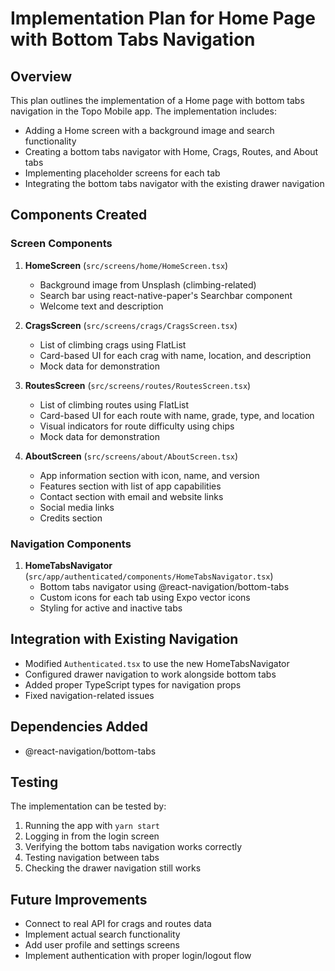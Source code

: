 # Implementation Plan for Home Page with Bottom Tabs Navigation

## Overview
This plan outlines the implementation of a Home page with bottom tabs navigation in the Topo Mobile app. The implementation includes:
- Adding a Home screen with a background image and search functionality
- Creating a bottom tabs navigator with Home, Crags, Routes, and About tabs
- Implementing placeholder screens for each tab
- Integrating the bottom tabs navigator with the existing drawer navigation

## Components Created

### Screen Components
1. **HomeScreen** (`src/screens/home/HomeScreen.tsx`)
   - Background image from Unsplash (climbing-related)
   - Search bar using react-native-paper's Searchbar component
   - Welcome text and description

2. **CragsScreen** (`src/screens/crags/CragsScreen.tsx`)
   - List of climbing crags using FlatList
   - Card-based UI for each crag with name, location, and description
   - Mock data for demonstration

3. **RoutesScreen** (`src/screens/routes/RoutesScreen.tsx`)
   - List of climbing routes using FlatList
   - Card-based UI for each route with name, grade, type, and location
   - Visual indicators for route difficulty using chips
   - Mock data for demonstration

4. **AboutScreen** (`src/screens/about/AboutScreen.tsx`)
   - App information section with icon, name, and version
   - Features section with list of app capabilities
   - Contact section with email and website links
   - Social media links
   - Credits section

### Navigation Components
1. **HomeTabsNavigator** (`src/app/authenticated/components/HomeTabsNavigator.tsx`)
   - Bottom tabs navigator using @react-navigation/bottom-tabs
   - Custom icons for each tab using Expo vector icons
   - Styling for active and inactive tabs

## Integration with Existing Navigation
- Modified `Authenticated.tsx` to use the new HomeTabsNavigator
- Configured drawer navigation to work alongside bottom tabs
- Added proper TypeScript types for navigation props
- Fixed navigation-related issues

## Dependencies Added
- @react-navigation/bottom-tabs

## Testing
The implementation can be tested by:
1. Running the app with `yarn start`
2. Logging in from the login screen
3. Verifying the bottom tabs navigation works correctly
4. Testing navigation between tabs
5. Checking the drawer navigation still works

## Future Improvements
- Connect to real API for crags and routes data
- Implement actual search functionality
- Add user profile and settings screens
- Implement authentication with proper login/logout flow
